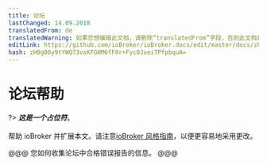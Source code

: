 ```yaml
---
title: 论坛
lastChanged: 14.09.2018
translatedFrom: de
translatedWarning: 如果您想编辑此文档，请删除“translatedFrom”字段，否则此文档将再次自动翻译
editLink: https://github.com/ioBroker/ioBroker.docs/edit/master/docs/zh-cn/trouble/forum.md
hash: zH0g00y9tYWQ73vsKFGHM6fF8r+Fyc0JoeiTPfpbquA=
---
```

# 论坛帮助
?> ***这是一个占位符***。<br><br>帮助 ioBroker 并扩展本文。请注意[ioBroker 风格指南](https://www.iobroker.net/#de/documentation/community/styleguidedoc.md)，以便更容易地采用更改。

@@@ 您如何收集论坛中合格错误报告的信息。 @@@